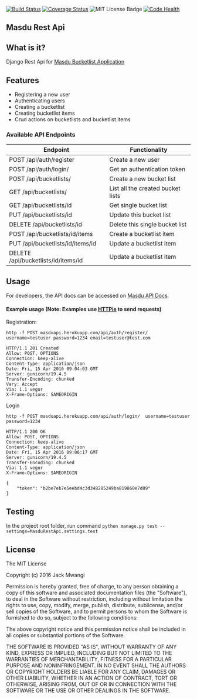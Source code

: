 [![Build Status](https://travis-ci.org/andela-jmwangi/bucketlist-api.svg?branch=feature-review)](https://travis-ci.org/andela-jmwangi/bucketlist-api)
[![Coverage Status](https://coveralls.io/repos/github/andela-jmwangi/MasduRestApi/badge.svg?branch=feature-review)](https://coveralls.io/github/andela-jmwangi/MasduRestApi?branch=feature-review)
![MIT License Badge](https://img.shields.io/badge/license-mit-blue.svg)
[![Code Health](https://landscape.io/github/andela-jmwangi/MasduRestApi/feature-review/landscape.svg?style=flat)](https://landscape.io/github/andela-jmwangi/MasduRestApi/feature-review)


## Masdu Rest Api

## What is it?

Django Rest Api for [Masdu Bucketlist Application](http://masdu.herokuapp.com/)

## Features

- Registering a new user
- Authenticating users
- Creating a bucketlist
- Creating bucketlist items
- Crud actions on bucketlists and bucketlist items


### Available API Endpoints


| Endpoint                              | Functionality                         |
|---------------------------------------|-------------------------------------|
| POST /api/auth/register               | Create a new user                   |
| POST /api/auth/login/                 | Get an authentication token         |
| POST /api/bucketlists/                | Create a new bucket list              |
| GET  /api/bucketlists/                | List all the created bucket lists     |
| GET  /api/bucketlists/id              | Get single bucket list                |
| PUT /api/bucketlists/id                 | Update this bucket list             |
| DELETE /api/bucketlists/id              | Delete this single bucket list      |
| POST /api/bucketlists/id/items          | Create a bucketlist item              |
| PUT /api/bucketlists/id/items/id      | Update a bucketlist item            |
| DELETE /api/bucketlists/id/items/id   | Update a bucketlist item            |

## Usage

For developers, the API docs can be accessed on [Masdu API Docs](https://masduapi.herokuapp.com/docs/).

#### Example usage (Note: Examples use [HTTPie](https://github.com/jkbrzt/httpie) to send requests)

Registration:

```
http -f POST masduapi.herokuapp.com/api/auth/register/  username=testuser password=1234 email=testuser@test.com

HTTP/1.1 201 Created
Allow: POST, OPTIONS
Connection: keep-alive
Content-Type: application/json
Date: Fri, 15 Apr 2016 09:04:03 GMT
Server: gunicorn/19.4.5
Transfer-Encoding: chunked
Vary: Accept
Via: 1.1 vegur
X-Frame-Options: SAMEORIGIN

```

Login

```
http -f POST masduapi.herokuapp.com/api/auth/login/  username=testuser password=1234

HTTP/1.1 200 OK
Allow: POST, OPTIONS
Connection: keep-alive
Content-Type: application/json
Date: Fri, 15 Apr 2016 09:06:17 GMT
Server: gunicorn/19.4.5
Transfer-Encoding: chunked
Via: 1.1 vegur
X-Frame-Options: SAMEORIGIN

{
    "token": "b2be7eb7e5eebd4c3d348285249ba819868e7d89"
}
```

## Testing

In the project root folder, run command `python manage.py test --settings=MasduRestApi.settings.test`

## License

The MIT License

Copyright (c) 2016 Jack Mwangi

Permission is hereby granted, free of charge, to any person obtaining a copy
of this software and associated documentation files (the "Software"), to deal
in the Software without restriction, including without limitation the rights
to use, copy, modify, merge, publish, distribute, sublicense, and/or sell
copies of the Software, and to permit persons to whom the Software is
furnished to do so, subject to the following conditions:

The above copyright notice and this permission notice shall be included in
all copies or substantial portions of the Software.

THE SOFTWARE IS PROVIDED "AS IS", WITHOUT WARRANTY OF ANY KIND, EXPRESS OR
IMPLIED, INCLUDING BUT NOT LIMITED TO THE WARRANTIES OF MERCHANTABILITY,
FITNESS FOR A PARTICULAR PURPOSE AND NONINFRINGEMENT. IN NO EVENT SHALL THE
AUTHORS OR COPYRIGHT HOLDERS BE LIABLE FOR ANY CLAIM, DAMAGES OR OTHER
LIABILITY, WHETHER IN AN ACTION OF CONTRACT, TORT OR OTHERWISE, ARISING FROM,
OUT OF OR IN CONNECTION WITH THE SOFTWARE OR THE USE OR OTHER DEALINGS IN
THE SOFTWARE.
